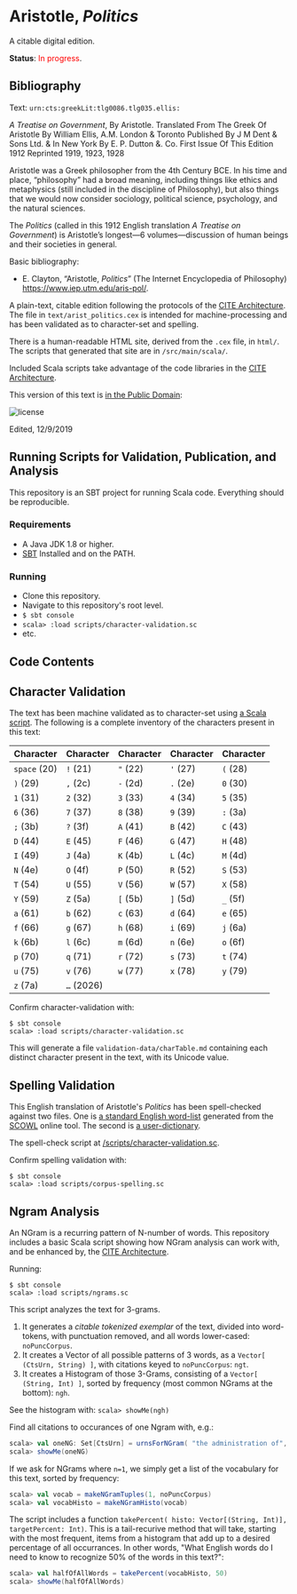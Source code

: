 # Aristotle, *Politics*

A citable digital edition.

**Status**: <span style="color: red;">In progress</span>.

## Bibliography

Text: `urn:cts:greekLit:tlg0086.tlg035.ellis:`

*A Treatise on Government*, By Aristotle. Translated From The Greek Of Aristotle By William Ellis, A.M. London & Toronto Published By J M Dent & Sons Ltd. & In New York By E. P. Dutton &. Co. First Issue Of This Edition 1912 Reprinted 1919, 1923, 1928

Aristotle was a Greek philosopher from the 4th Century BCE. In his time and place, “philosophy” had a broad meaning, including things like ethics and metaphysics (still included in the discipline of Philosophy), but also things that we would now consider sociology, political science, psychology, and the natural sciences.

The *Politics* (called in this 1912 English translation *A Treatise on Government*) is Aristotle’s longest—6 volumes—discussion of human beings and their societies in general.

Basic bibliography:

- E. Clayton, “Aristotle, *Politics*” (The Internet Encyclopedia of Philosophy) <https://www.iep.utm.edu/aris-pol/>.

A plain-text, citable edition following the protocols of the [CITE Architecture](http://cite-architecture.org). The file in `text/arist_politics.cex` is intended for machine-processing and has been validated as to character-set and spelling.

There is a human-readable HTML site, derived from the `.cex` file, in `html/`. The scripts that generated that site are in `/src/main/scala/`.

Included Scala scripts take advantage of the code libraries in the [CITE Architecture](http://cite-architecture.org).

This version of this text is [in the Public Domain](http://creativecommons.org/publicdomain/zero/1.0/): 

![license](http://i.creativecommons.org/p/zero/1.0/88x31.png)

Edited, 12/9/2019

## Running Scripts for Validation, Publication, and Analysis

This repository is an SBT project for running Scala code. Everything should be reproducible.

### Requirements

- A Java JDK 1.8 or higher.
- [SBT](https://www.scala-sbt.org) Installed and on the PATH.

### Running

- Clone this repository.
- Navigate to this repository's root level.
- `$ sbt console`
- `scala> :load scripts/character-validation.sc`
- etc.

## Code Contents


## Character Validation

The text has been machine validated as to character-set using [a Scala script](https://github.com/Eumaeus/CSC-270-Work/blob/master/scripts/corpus-char-validate.sc). The following is a complete inventory of the characters present in this text:

<div style="font-size: 25%;">

| Character | Character | Character | Character | Character |
|-----------|-----------|-----------|-----------|-----------|
| `space` (20) | `!` (21) | `"` (22) | `'` (27) | `(` (28) |
| `)` (29) | `,` (2c) | `-` (2d) | `.` (2e) | `0` (30) |
| `1` (31) | `2` (32) | `3` (33) | `4` (34) | `5` (35) |
| `6` (36) | `7` (37) | `8` (38) | `9` (39) | `:` (3a) |
| `;` (3b) | `?` (3f) | `A` (41) | `B` (42) | `C` (43) |
| `D` (44) | `E` (45) | `F` (46) | `G` (47) | `H` (48) |
| `I` (49) | `J` (4a) | `K` (4b) | `L` (4c) | `M` (4d) |
| `N` (4e) | `O` (4f) | `P` (50) | `R` (52) | `S` (53) |
| `T` (54) | `U` (55) | `V` (56) | `W` (57) | `X` (58) |
| `Y` (59) | `Z` (5a) | `[` (5b) | `]` (5d) | `_` (5f) |
| `a` (61) | `b` (62) | `c` (63) | `d` (64) | `e` (65) |
| `f` (66) | `g` (67) | `h` (68) | `i` (69) | `j` (6a) |
| `k` (6b) | `l` (6c) | `m` (6d) | `n` (6e) | `o` (6f) |
| `p` (70) | `q` (71) | `r` (72) | `s` (73) | `t` (74) |
| `u` (75) | `v` (76) | `w` (77) | `x` (78) | `y` (79) |
| `z` (7a) | `…` (2026) |

</div>

Confirm character-validation with:

~~~
$ sbt console
scala> :load scripts/character-validation.sc
~~~

This will generate a file `validation-data/charTable.md` containing each distinct character present in the text, with its Unicode value.

## Spelling Validation

This English translation of Aristotle's *Politics* has been spell-checked against two files. One is [a standard English word-list](https://github.com/Eumaeus/CSC-270-Work/tree/master/validation-data/SCOWL-wl) generated from the [SCOWL](http://wordlist.aspell.net) online tool. The second is [a user-dictionary](https://github.com/Eumaeus/CSC-270-Work/blob/master/validation-data/userDictionary.txt). 

The spell-check script at [/scripts/character-validation.sc](https://github.com/Eumaeus/CSC-270-Work/blob/master/scripts/character-validation.sc).

Confirm spelling validation with:

~~~
$ sbt console
scala> :load scripts/corpus-spelling.sc
~~~

## Ngram Analysis

An NGram is a recurring pattern of N-number of words. This repository includes a basic Scala script showing how NGram analysis can work with, and be enhanced by, the [CITE Architecture](http://cite-architecture.org).

Running: 

~~~
$ sbt console
scala> :load scripts/ngrams.sc
~~~

This script analyzes the text for 3-grams. 

1. It generates a *citable tokenized exemplar* of the text, divided into word-tokens, with punctuation removed, and all words lower-cased: `noPuncCorpus`.
1. It creates a Vector of all possible patterns of 3 words, as a `Vector[ (CtsUrn, String) ]`, with citations keyed to `noPuncCorpus`: `ngt`.
1. It creates a Histogram of those 3-Grams, consisting of a `Vector[ (String, Int) ]`, sorted by frequency (most common NGrams at the bottom): `ngh`.

See the histogram with: `scala> showMe(ngh)`

Find all citations to occurances of one Ngram with, e.g.:

~~~scala
scala> val oneNG: Set[CtsUrn] = urnsForNGram( "the administration of", ngt)
scala> showMe(oneNG)
~~~

If we ask for NGrams where `n=1`, we simply get a list of the vocabulary for this text, sorted by frequency: 

~~~scala
scala> val vocab = makeNGramTuples(1, noPuncCorpus)
scala> val vocabHisto = makeNGramHisto(vocab)
~~~

The script includes a function `takePercent( histo: Vector[(String, Int)], targetPercent: Int)`. This is a tail-recurive method that will take, starting with the most frequent, items from a histogram that add up to a desired percentage of all occurrances. In other words, "What English words do I need to know to recognize 50% of the words in this text?":

~~~scala
scala> val halfOfAllWords = takePercent(vocabHisto, 50)
scala> showMe(halfOfAllWords)
~~~

